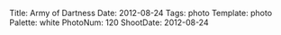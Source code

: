 Title: Army of Dartness
Date: 2012-08-24
Tags: photo
Template: photo
Palette: white
PhotoNum: 120
ShootDate: 2012-08-24
